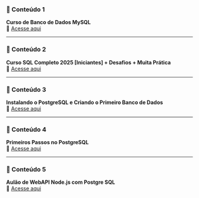 ### 📌 Conteúdo 1
**Curso de Banco de Dados MySQL**  
🔗 [Acesse aqui](https://youtube.com/playlist?list=PLHz_AreHm4dkBs-795Dsgvau_ekxg8g1r&si=inqwXAO7d3pFpC3T)

---
### 📌 Conteúdo 2
**Curso SQL Completo 2025 [Iniciantes] + Desafios + Muita Prática**  
🔗 [Acesse aqui](https://youtu.be/G7bMwefn8RQ?si=hGWkhQu1zyqLxTeo)

---
### 📌 Conteúdo 3
**Instalando o PostgreSQL e Criando o Primeiro Banco de Dados**  
🔗 [Acesse aqui](https://youtu.be/L_2l8XTCPAE?si=mnQU8SJH0puE-nDc)

---
### 📌 Conteúdo 4
**Primeiros Passos no PostgreSQL**  
🔗 [Acesse aqui](https://youtu.be/l5VXbLNYu2U?si=ff32h_mlgxtzQENT)

---
### 📌 Conteúdo 5
**Aulão de WebAPI Node.js com Postgre SQL**  
🔗 [Acesse aqui](https://youtu.be/rwLUBuWy_VU?si=6N63snL4_dc8UBJQ)
